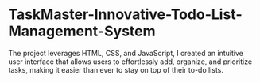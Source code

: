 # TaskMaster-Innovative-Todo-List-Management-System
The project leverages HTML, CSS, and JavaScript, I created an intuitive user interface that allows users to effortlessly add, organize, and prioritize tasks, making it easier than ever to stay on top of their to-do lists.
